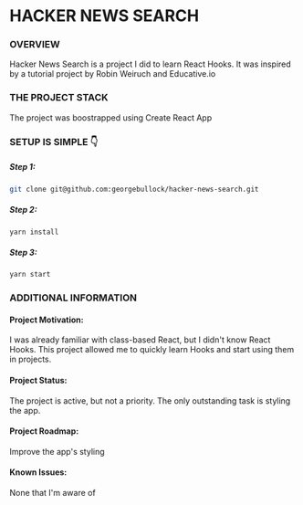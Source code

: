 # HACKER NEWS SEARCH

### OVERVIEW

Hacker News Search is a project I did to learn React Hooks. It was inspired by a tutorial project by Robin Weiruch and Educative.io

### THE PROJECT STACK

The project was boostrapped using Create React App

### SETUP IS SIMPLE 👇

##### Step 1:

```bash
git clone git@github.com:georgebullock/hacker-news-search.git
```

##### Step 2:

```bash
yarn install
```

##### Step 3:

```bash
yarn start
```

### ADDITIONAL INFORMATION

#### Project Motivation:

I was already familiar with class-based React, but I didn't know React Hooks. This project allowed me to quickly learn Hooks and start using them in projects.

#### Project Status:

The project is active, but not a priority. The only outstanding task is styling the app.

#### Project Roadmap:

Improve the app's styling

#### Known Issues:

None that I'm aware of
